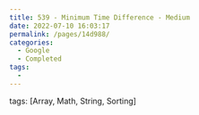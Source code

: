 ```yaml
---
title: 539 - Minimum Time Difference - Medium
date: 2022-07-10 16:03:17
permalink: /pages/14d988/
categories:
  - Google
  - Completed
tags:
  - 
---
```

tags: [Array, Math, String, Sorting]
